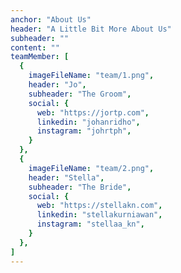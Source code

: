 ```yaml
---
anchor: "About Us"
header: "A Little Bit More About Us"
subheader: ""
content: ""
teamMember: [
  {
    imageFileName: "team/1.png",
    header: "Jo",
    subheader: "The Groom",
    social: {
      web: "https://jortp.com",
      linkedin: "johanridho",
      instagram: "johrtph",
    }
  },
  {
    imageFileName: "team/2.png",
    header: "Stella",
    subheader: "The Bride",
    social: {
      web: "https://stellakn.com",
      linkedin: "stellakurniawan",
      instagram: "stellaa_kn",
    }
  },
]
---
```

